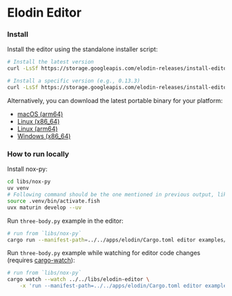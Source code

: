 # Elodin Editor

### Install

Install the editor using the standalone installer script:

```sh
# Install the latest version
curl -LsSf https://storage.googleapis.com/elodin-releases/install-editor.sh | sh

# Install a specific version (e.g., 0.13.3)
curl -LsSf https://storage.googleapis.com/elodin-releases/install-editor.sh | sh -s v0.13.3
```

Alternatively, you can download the latest portable binary for your platform:

- [macOS (arm64)](https://storage.googleapis.com/elodin-releases/latest/elodin-aarch64-apple-darwin.tar.gz)
- [Linux (x86_64)](https://storage.googleapis.com/elodin-releases/latest/elodin-x86_64-unknown-linux-musl.tar.gz)
- [Linux (arm64)](https://storage.googleapis.com/elodin-releases/latest/elodin-aarch64-unknown-linux-musl.tar.gz)
- [Windows (x86_64)](https://storage.googleapis.com/elodin-releases/latest/elodin-x86_64-pc-windows-msvc.zip)

### How to run locally

Install nox-py:

```sh
cd libs/nox-py
uv venv
# Following command should be the one mentioned in previous output, like `Activate with: source .venv/bin/activate.fish`
source .venv/bin/activate.fish
uvx maturin develop --uv
```

Run `three-body.py` example in the editor:

```sh
# run from `libs/nox-py`
cargo run --manifest-path=../../apps/elodin/Cargo.toml editor examples/three-body.py
```

Run `three-body.py` example while watching for editor code changes (requires [cargo-watch](https://crates.io/crates/cargo-watch)):

```sh
# run from `libs/nox-py`
cargo watch --watch ../../libs/elodin-editor \
    -x 'run --manifest-path=../../apps/elodin/Cargo.toml editor examples/three-body.py'
```
